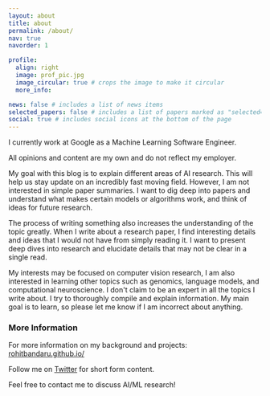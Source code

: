 ```yaml
---
layout: about
title: about
permalink: /about/
nav: true
navorder: 1

profile:
  align: right
  image: prof_pic.jpg
  image_circular: true # crops the image to make it circular
  more_info:

news: false # includes a list of news items
selected_papers: false # includes a list of papers marked as "selected={true}"
social: true # includes social icons at the bottom of the page
---
```


I currently work at Google as a Machine Learning Software Engineer.

All opinions and content are my own and do not reflect my employer.

My goal with this blog is to explain different areas of AI research. This will help us stay update on an incredibly fast moving field. However, I am not interested in simple paper summaries. I want to dig deep into papers and understand what makes certain models or algorithms work, and think of ideas for future research.

The process of writing something also increases the understanding of the topic greatly. When I write about a research paper, I find interesting details and ideas that I would not have from simply reading it. I want to present deep dives into research and elucidate details that may not be clear in a single read.

My interests may be focused on computer vision research, I am also interested in learning other topics such as genomics, language models, and computational neuroscience. I don't claim to be an expert in all the topics I write about. I try to thoroughly compile and explain information. My main goal is to learn, so please let me know if I am incorrect about anything.

### More Information

For more information on my background and projects: [rohitbandaru.github.io/](https://rohitbandaru.github.io/)

Follow me on [Twitter](https://twitter.com/rohit_bandaru) for short form content.

Feel free to contact me to discuss AI/ML research!
